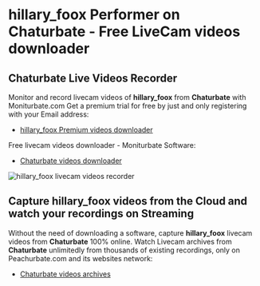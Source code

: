 # hillary_foox Performer on Chaturbate - Free LiveCam videos downloader

## Chaturbate Live Videos Recorder

Monitor and record livecam videos of **hillary_foox** from **Chaturbate** with Moniturbate.com
Get a premium trial for free by just and only registering with your Email address:
* [hillary_foox Premium videos downloader](https://moniturbate.com/request-demo-licence-key.html)

Free livecam videos downloader - Moniturbate Software:
* [Chaturbate videos downloader](https://moniturbate.com/moniturbate-download-software.html)

![hillary_foox livecam videos recorder](https://peachurnet.com/templates/moniturbate-software.png)


## Capture hillary_foox videos from the Cloud and watch your recordings on Streaming

Without the need of downloading a software, capture **hillary_foox** livecam videos from **Chaturbate** 100% online.
Watch Livecam archives from **Chaturbate** unlimitedly from thousands of existing recordings, only on Peachurbate.com and its websites network:
* [Chaturbate videos archives](https://peachurnet.com/)